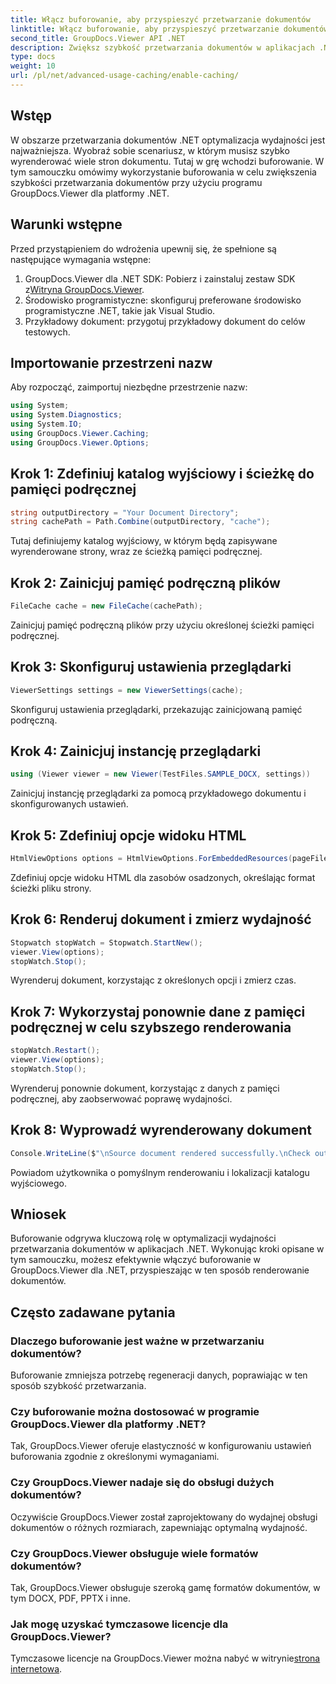 ```yaml
---
title: Włącz buforowanie, aby przyspieszyć przetwarzanie dokumentów
linktitle: Włącz buforowanie, aby przyspieszyć przetwarzanie dokumentów
second_title: GroupDocs.Viewer API .NET
description: Zwiększ szybkość przetwarzania dokumentów w aplikacjach .NET dzięki GroupDocs.Viewer, wykorzystując buforowanie. Optymalizuj wydajność bez wysiłku.
type: docs
weight: 10
url: /pl/net/advanced-usage-caching/enable-caching/
---
```

## Wstęp
W obszarze przetwarzania dokumentów .NET optymalizacja wydajności jest najważniejsza. Wyobraź sobie scenariusz, w którym musisz szybko wyrenderować wiele stron dokumentu. Tutaj w grę wchodzi buforowanie. W tym samouczku omówimy wykorzystanie buforowania w celu zwiększenia szybkości przetwarzania dokumentów przy użyciu programu GroupDocs.Viewer dla platformy .NET.
## Warunki wstępne
Przed przystąpieniem do wdrożenia upewnij się, że spełnione są następujące wymagania wstępne:
1.  GroupDocs.Viewer dla .NET SDK: Pobierz i zainstaluj zestaw SDK z[Witryna GroupDocs.Viewer](https://releases.groupdocs.com/viewer/net/).
2. Środowisko programistyczne: skonfiguruj preferowane środowisko programistyczne .NET, takie jak Visual Studio.
3. Przykładowy dokument: przygotuj przykładowy dokument do celów testowych.

## Importowanie przestrzeni nazw
Aby rozpocząć, zaimportuj niezbędne przestrzenie nazw:
```csharp
using System;
using System.Diagnostics;
using System.IO;
using GroupDocs.Viewer.Caching;
using GroupDocs.Viewer.Options;
```

## Krok 1: Zdefiniuj katalog wyjściowy i ścieżkę do pamięci podręcznej
```csharp
string outputDirectory = "Your Document Directory";
string cachePath = Path.Combine(outputDirectory, "cache");
```
Tutaj definiujemy katalog wyjściowy, w którym będą zapisywane wyrenderowane strony, wraz ze ścieżką pamięci podręcznej.
## Krok 2: Zainicjuj pamięć podręczną plików
```csharp
FileCache cache = new FileCache(cachePath);
```
Zainicjuj pamięć podręczną plików przy użyciu określonej ścieżki pamięci podręcznej.
## Krok 3: Skonfiguruj ustawienia przeglądarki
```csharp
ViewerSettings settings = new ViewerSettings(cache);
```
Skonfiguruj ustawienia przeglądarki, przekazując zainicjowaną pamięć podręczną.
## Krok 4: Zainicjuj instancję przeglądarki
```csharp
using (Viewer viewer = new Viewer(TestFiles.SAMPLE_DOCX, settings))
```
Zainicjuj instancję przeglądarki za pomocą przykładowego dokumentu i skonfigurowanych ustawień.
## Krok 5: Zdefiniuj opcje widoku HTML
```csharp
HtmlViewOptions options = HtmlViewOptions.ForEmbeddedResources(pageFilePathFormat);
```
Zdefiniuj opcje widoku HTML dla zasobów osadzonych, określając format ścieżki pliku strony.
## Krok 6: Renderuj dokument i zmierz wydajność
```csharp
Stopwatch stopWatch = Stopwatch.StartNew();
viewer.View(options);
stopWatch.Stop();
```
Wyrenderuj dokument, korzystając z określonych opcji i zmierz czas.
## Krok 7: Wykorzystaj ponownie dane z pamięci podręcznej w celu szybszego renderowania
```csharp
stopWatch.Restart();
viewer.View(options);
stopWatch.Stop();
```
Wyrenderuj ponownie dokument, korzystając z danych z pamięci podręcznej, aby zaobserwować poprawę wydajności.
## Krok 8: Wyprowadź wyrenderowany dokument
```csharp
Console.WriteLine($"\nSource document rendered successfully.\nCheck output in {outputDirectory}.");
```
Powiadom użytkownika o pomyślnym renderowaniu i lokalizacji katalogu wyjściowego.

## Wniosek
Buforowanie odgrywa kluczową rolę w optymalizacji wydajności przetwarzania dokumentów w aplikacjach .NET. Wykonując kroki opisane w tym samouczku, możesz efektywnie włączyć buforowanie w GroupDocs.Viewer dla .NET, przyspieszając w ten sposób renderowanie dokumentów.
## Często zadawane pytania
### Dlaczego buforowanie jest ważne w przetwarzaniu dokumentów?
Buforowanie zmniejsza potrzebę regeneracji danych, poprawiając w ten sposób szybkość przetwarzania.
### Czy buforowanie można dostosować w programie GroupDocs.Viewer dla platformy .NET?
Tak, GroupDocs.Viewer oferuje elastyczność w konfigurowaniu ustawień buforowania zgodnie z określonymi wymaganiami.
### Czy GroupDocs.Viewer nadaje się do obsługi dużych dokumentów?
Oczywiście GroupDocs.Viewer został zaprojektowany do wydajnej obsługi dokumentów o różnych rozmiarach, zapewniając optymalną wydajność.
### Czy GroupDocs.Viewer obsługuje wiele formatów dokumentów?
Tak, GroupDocs.Viewer obsługuje szeroką gamę formatów dokumentów, w tym DOCX, PDF, PPTX i inne.
### Jak mogę uzyskać tymczasowe licencje dla GroupDocs.Viewer?
 Tymczasowe licencje na GroupDocs.Viewer można nabyć w witrynie[strona internetowa](https://purchase.groupdocs.com/temporary-license/).